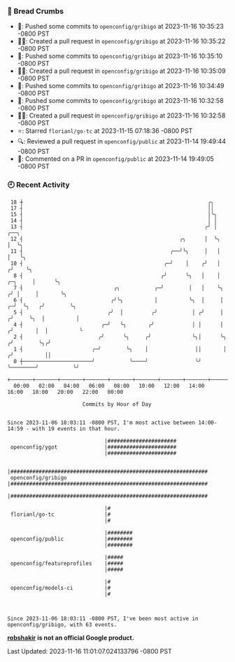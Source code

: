 ### 🍞 Bread Crumbs

 * 🚢: Pushed some commits to `openconfig/gribigo` at 2023-11-16 10:35:23 -0800 PST
 * ✍🏼: Created a pull request in `openconfig/gribigo` at 2023-11-16 10:35:22 -0800 PST
 * 🚢: Pushed some commits to `openconfig/gribigo` at 2023-11-16 10:35:10 -0800 PST
 * ✍🏼: Created a pull request in `openconfig/gribigo` at 2023-11-16 10:35:09 -0800 PST
 * 🚢: Pushed some commits to `openconfig/gribigo` at 2023-11-16 10:34:49 -0800 PST
 * 🚢: Pushed some commits to `openconfig/gribigo` at 2023-11-16 10:32:58 -0800 PST
 * ✍🏼: Created a pull request in `openconfig/gribigo` at 2023-11-16 10:32:58 -0800 PST
 * ⭐️: Starred `florianl/go-tc` at 2023-11-15 07:18:36 -0800 PST
 * 🔍: Reviewed a pull request in  `openconfig/public` at 2023-11-14 19:49:44 -0800 PST
 * 💬: Commented on a PR in  `openconfig/public` at 2023-11-14 19:49:05 -0800 PST

### 🕘 Recent Activity
```
 18 ┼                                                           ╭╮
 17 ┤                                                           ││
 15 ┤                                                           │╰╮
 14 ┤                                                           │ │
 13 ┤                                                          ╭╯ │                           ╭──╮
 12 ┤                                                  ╭╮      │  ╰╮                          │  ╰╮
 11 ┤                                               ╭──╯╰╮     │   │                          │   ╰╮
 10 ┤                                             ╭─╯    │    ╭╯   │                         ╭╯    ╰╮
  8 ┤                                            ╭╯      ╰╮   │    │                 ╭─╮     │      ╰╮
  7 ┤                             ╭╮           ╭─╯        │   │    ╰╮               ╭╯ │     │       ╰╮
  6 ┤                            ╭╯╰╮          │          ╰╮  │     │             ╭─╯  ╰╮   ╭╯        ╰╮
  5 ┤                           ╭╯  │         ╭╯           │ ╭╯     │            ╭╯     ╰╮  │          │
  4 ┤                         ╭─╯   ╰╮       ╭╯            │ │      │           ╭╯       │  │          ╰
  2 ┤                        ╭╯      ╰╮     ╭╯             ╰╮│      ╰╮         ╭╯        ╰╮╭╯
  1 ┤                      ╭─╯        ╰╮    │               ││       │        ╭╯          ││
  0 ┼──────────────────────╯           ╰────╯               ╰╯       ╰────────╯           ╰╯
    +───────+───────+───────+───────+───────+───────+───────+───────+───────+───────+───────+───────+────
  00:00   02:00   04:00   06:00   08:00   10:00   12:00   14:00   16:00   18:00   20:00   22:00   00:00   

						Commits by Hour of Day


Since 2023-11-06 18:03:11 -0800 PST, I'm most active between 14:00-14:59 - with 19 events in that hour.

```



```
                               |######################
 openconfig/ygot               |######################
                               |######################

                               |###############################################################
 openconfig/gribigo            |###############################################################
                               |###############################################################

                               |#
 florianl/go-tc                |#
                               |#

                               |########
 openconfig/public             |########
                               |########

                               |#####
 openconfig/featureprofiles    |#####
                               |#####

                               |#
 openconfig/models-ci          |#
                               |#



Since 2023-11-06 18:03:11 -0800 PST, I've been most active in openconfig/gribigo, with 63 events.

```
**[robshakir](mailto:robjs@google.com) is not an official Google product.**  


Last Updated: 2023-11-16 11:01:07.024133796 -0800 PST
